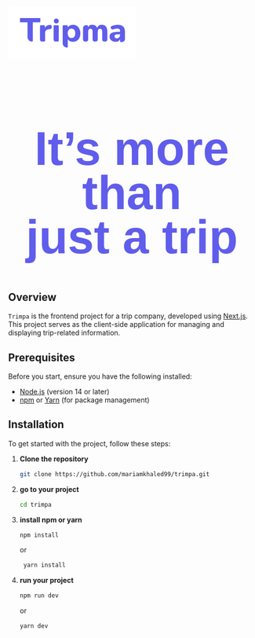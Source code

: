 ![Trimpa Logo](./public/logo.svg)

<h1 style="
    color: #605dec;
    font-family: 'Nunito Sans', sans-serif;
    font-size: 96px;
    font-weight: 800;
    line-height: 90px;
    text-align: center;
">
    It’s more than <br />
    just a trip
</h1>

#

## Overview

`Trimpa` is the frontend project for a trip company, developed using [Next.js](https://nextjs.org/). This project serves as the client-side application for managing and displaying trip-related information.

## Prerequisites

Before you start, ensure you have the following installed:

- [Node.js](https://nodejs.org/) (version 14 or later)
- [npm](https://www.npmjs.com/) or [Yarn](https://yarnpkg.com/) (for package management)

## Installation

To get started with the project, follow these steps:

1. **Clone the repository**

   ```bash
   git clone https://github.com/mariamkhaled99/trimpa.git
   ```

2. **go to your project**

   ```bash
   cd trimpa
   ```

3. **install npm or yarn**

   ```bash
   npm install
   ```

   or

   ```bash
    yarn install
   ```

4. **run your project**

   ```bash
   npm run dev
   ```

   or

   ```bash
   yarn dev
   ```

